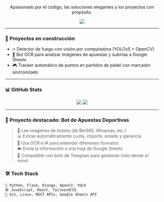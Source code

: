 <!-- Encabezado con emojis y estilo limpio -->
<div align="center">
  
  
  <p>Apasionado por el código, las soluciones elegantes y los proyectos con propósito.</p>

  <img src="https://skillicons.dev/icons?i=python,js,react,django,opencv,git,linux" />
  
</div>

---

### 🚧 Proyectos en construcción

- 🔥 Detector de fuego con visión por computadora (YOLOv5 + OpenCV)
- 🤖 Bot OCR para analizar imágenes de apuestas y subirlas a Google Sheets
- 🎮 Tracker automático de puntos en partidos de pádel con marcador sincronizado

---

### 📊 GitHub Stats

<div align="center">
  <img src="https://github-readme-stats.vercel.app/api?username=TU_USUARIO&show_icons=true&theme=tokyonight" />
  <img src="https://github-readme-stats.vercel.app/api/top-langs/?username=TU_USUARIO&layout=compact&theme=tokyonight" />
</div>

---


### 🧠 Proyecto destacado: Bot de Apuestas Deportivas

> 🧾 Lee imágenes de tickets (de Bet365, Winamax, etc.)  
> 📊 Extrae automáticamente cuota, importe, estado y ganancia  
> 🤖 Usa OCR e IA para entender diferentes formatos  
> ☁️ Envía la información a una hoja de Google Sheets  
> 📱 Compatible con bots de Telegram para gestionar todo desde el móvil


### 🛠️ Tech Stack
```bash
🧠 Python, Flask, Django, OpenCV, YOLO
🕸️ JavaScript, React, TailwindCSS
🧰 Git, Linux, REST APIs, Google Sheets API
